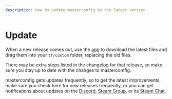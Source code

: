 ```yaml
---
description: How to update mastercomfig to the latest version
...
```


# Update

When a new release comes out, use the
[app](https://mastercomfig.com/app) to download 
the latest files and drag them into your `tf/custom` folder,
replacing the old files.

There may be extra steps listed in the changelog for that release, so make
sure you stay up to date with the changes to mastercomfig.

mastercomfig gets updates frequently, so to get the latest improvements, make
sure you check here for new releases frequently, or you can get notifications
about updates on the [Discord](https://discord.gg/CuPb2zV),
[Steam Group](https://steamcommunity.com/groups/comfig), or its [Steam Chat](https://s.team/chat/IM8fJTnx).
